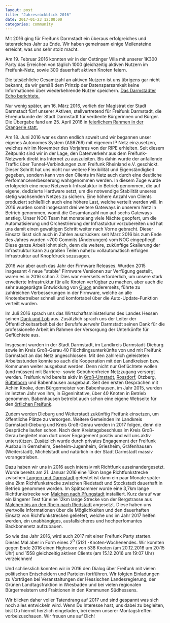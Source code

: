 ```yaml
---
layout: post
title: "Jahresrückblick 2016"
date: 2017-01-23 12:00:00
categories: community
---
```

Mit 2016 ging für Freifunk Darmstadt ein überaus erfolgreiches und tatenreiches Jahr zu Ende. Wir haben gemeinsam einige Meilensteine erreicht, was uns sehr stolz macht. 

Am 19. Februar 2016 konnten wir in der Oettinger Villa mit unserer 1K300 Party das Erreichen von täglich 1000 gleichzeitig aktiven Nutzern im Freifunk-Netz, sowie 300 dauerhaft aktiven Knoten feiern. 

<!--*-->

Die tatsächliche Gesamtzahl an aktiven Nutzern ist uns übrigens gar nicht bekannt, da wir gemäß dem Prinzip der Datensparsamkeit keine Informationen über wiederkehrende Nutzer speichern. [Das Darmstädter Echo berichtete.](http://www.echo-online.de/lokales/darmstadt/weiterknuepfen-am-offenen-wlan-netz_16661770.htm)

Nur wenig später, am 16. März 2016, verlieh der Magistrat der Stadt Darmstadt fünf unserer Aktiven, stellvertretend für Freifunk Darmstadt, die Ehrenurkunde der Stadt Darmstadt für verdiente Bürgerinnen und Bürger. Die Übergabe fand am 25. April 2016 in [feierlichem Rahmen in der Orangerie statt.](/news/2016/04/26/ehrenurkunde/)

Am 18. Juni 2016 war es dann endlich soweit und wir begannen unser eigenes Autonomes System (AS6766) mit eigenem IP Netz einzusetzen, welches wir im November des Vorjahres von der RIPE erhielten. Seit diesem Zeitpunkt sind wir in der Lage, den Datenverkehr aus dem Freifunk-Netzwerk direkt ins Internet zu auszuleiten. Bis dahin wurde der anfallende Traffic über Tunnel-Verbindungen zum Freifunk Rheinland e.V. geschickt. Dieser Schritt hat uns nicht nur weitere Flexibilität und Eigenständigkeit gegeben, sondern kann von den Clients im Netz auch durch eine deutliche Perfomanceverbesserung wahrgenommen werden.
In diesem Zuge wurde erfolgreich eine neue Netzwerk-Infrastuktur in Betrieb genommen, die auf eigene, dedizierte Hardware setzt, um die notwendige Stabilität unseres stetig wachsenden Netzes zu sichern. Eine höhere Anzahl von Clients produziert schließlich auch eine höhere Last, welche verteilt werden will. In 2016 wurden somit insgesamt drei weitere Gateways in unserem Netz in Betrieb genommen, womit die Gesamtanzahl nun auf  sechs Gateways anstieg.
Unser NOC Team hat monatelang viele Nächte geopfert, um die Automatisierung und Orchestrierung der Infrastuktur vorzubereiten und hat uns damit einen gewaltigen Schritt weiter nach Vorne gebracht. Dieser Einsatz lässt sich auch in Zahlen ausdrücken: seit März 2016 bis zum Ende des Jahres wurden ~700 Commits (Änderungen) vom NOC eingepflegt! Diese ganze Arbeit lohnt sich, denn die weitere, zukünftige Skalierung der Infrastruktur kann zu großen Teilen nahezu vollautomatisch erfolgen. Infrastruktur auf Knopfdruck sozusagen.

2016 war aber auch das Jahr der Firmware Releases. Wurden 2015 insgesamt 4 neue "stable" Firmware Versionen zur Verfügung gestellt, waren es in 2016 schon 7. Dies war einerseits erforderlich, um unsere stark erweiterte Infrastruktur für alle Knoten verfügbar zu machen, aber auch die sehr ausgeprägte Entwicklung von [Gluon](https://wiki.freifunk.net/Freifunk_Firmware_Gluon) andererseits, führte zu zahlreichen Verbesserungen in der Firmware, welche an alle Knotenbetreiber schnell und komfortabel über die Auto-Update-Funktion verteilt wurden.

Im Juli 2016 sprach uns das Wirtschaftsministeriums des Landes Hessen seinen [Dank und Lob](https://twitter.com/FreifunkDA/status/755153530877517824) aus. Zusätzlich sprach uns der Leiter der Öffentlichkeitsarbeit bei der Berufsfeuerwehr Darmstadt seinen Dank für die professionelle Arbeit im Rahmen der Versorgung der Unterkünfte für Geflüchtete aus.

Insgesamt wurden in der Stadt Darmstadt, im Landkreis Darmstadt-Dieburg sowie im Kreis Groß-Gerau 40 Flüchtlingsunterkünfte von und mit Freifunk Darmstadt an das Netz angeschlossen. Mit den zahlreich geleisteten Arbeitsstunden konnte so auch die Kooperation mit den Landkreisen bzw. Kommunen weiter ausgebaut werden. Denn nicht nur Geflüchtete wollen (und müssen) mit Barriere- sowie Gebührenfreien Netzzugang versorgt werden.
Freifunk wird bereits aktiv in [Groß-Umstadt](http://www.gross-umstadt.de/de/1475131138-freies-wlan-auf-dem-umstaedter-marktplatz), [Rossdorf](http://webcache.googleusercontent.com/search?q=cache:dUIpVk6ym34J:www.rossdorf.de/index.php%3Fid%3D7%26L%3D0flash.htm%26tx_ttnews%255Btt_news%255D%3D649%26tx_ttnews%255BbackPid%255D%3D13%26cHash%3D746f52823466746464ec521b53c5fc5e+&cd=5&hl=de&ct=clnk&gl=de), Otzberg, [Büttelborn](http://www.echo-online.de/lokales/kreis-gross-gerau/buettelborn/glb-zielt-auf-kostenloses-surfen-am-rathaus_16586433.htm) und Babenhausen ausgebaut. Seit den ersten Gesprächen mit Achim Knoke, dem Bürgermeister von Babenhausen, im Jahr 2015, wurden im letzten Jahr von ihm, in Eigeninitative, über 40 Knoten in Betrieb genommen. Babenhausen betreibt auch schon eine eigene Webseite für den [örtlichen Freifunk](https://freifunk.babenhausen.de/historie/).

Zudem werden Dieburg und Weiterstadt zukünftig Freifunk einsetzen, um öffentliche Plätze zu versorgen. Weitere Gemeinden im Landkreis Darmstadt-Dieburg und Kreis Groß-Gerau werden in 2017 folgen, denn die Gespräche laufen schon. Nach dem Kreistagsbeschluss im Kreis Groß-Gerau begleitet man dort unser Engagement positiv und will uns aktiv unterstützen. 
Zusätzlich wurde durch privates Engagement der Freifunk Ausbau in Gernsheim, Seeheim-Jugenheim, Griesheim, Gräfenhausen (Weiterstadt), Michelstadt und natürlich in der Stadt Darmstadt massiv vorangetrieben.

Dazu haben wir uns in 2016 auch intensiv mit Richtfunk auseinandergesetzt. Wurde bereits am 21. Januar 2016 eine 13km lange Richtfunkstrecke zwischen [Langen und Darmstadt](https://twitter.com/FreifunkDA/status/692400142935289858) getestet ist dann ein paar Monate später eine 2km Richtfunkstrecke zwischen Riedstadt und Stockstadt dauerhaft in Betrieb genommen worden. Im Spätsommer wurde eine 3,7km lange Richtfunkstrecke von [Malchen nach Pfungstadt](https://twitter.com/FreifunkDA/status/754043026985582592) installiert. Kurz darauf war ein längerer Test für eine 12km lange Strecke von der Bergstrasse aus [Malchen bis an den Rhein nach Riedstadt](https://twitter.com/Dirk_S_/status/764189934991319040) angesetzt. Diese haben uns wertvolle Informationen über die Möglichkeiten und den dauerhaften Einsatz von Richtfunkstrecken geliefert, welche uns im Jahr 2017 helfen werden, ein unabhängiges, ausfallsicheres und hochperfomantes Backbonenetz aufzubauen.

So wie das Jahr 2016, wird auch 2017 mit einer Freifunk Party starten. Dieses Mal aber in Form eines 2<sup>9</sup> (512) -Knoten-Wochenendes. Wir konnten gegen Ende 2016 einen Highscore von 538 Knoten (am 20.12.2016 um 20:15 Uhr) und 1558 gleichzeitig aktiven Clients (am 15.12.2016 um 19:07 Uhr) verzeichnen!

Und schliesslich konnten wir in 2016 den Dialog über Freifunk mit vielen politischen Entscheidern und Parteien fortführen. Wir folgten Einladungen zu Vorträgen bei Veranstaltungen der Hessischen Landesregierung, der Grünen Landtagsfraktion in Wiesbaden und bei vielen regionalen Bürgermeistern und Fraktionen in den Kommunen Südhessens.

Wir blicken daher voller Tatendrang auf 2017 und sind gespannt was sich noch alles entwickeln wird. Wenn Du Interesse hast, uns dabei zu begleiten, bist Du hiermit herzlich eingeladen, bei einem unserer Montagstreffen vorbeizuschauen. Wir freuen uns auf Dich!

